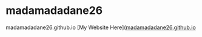 # madamadadane26
madamadadane26.github.io
[My Website Here]([madamadadane26.github.io](https://madamadadane26.github.io/)
